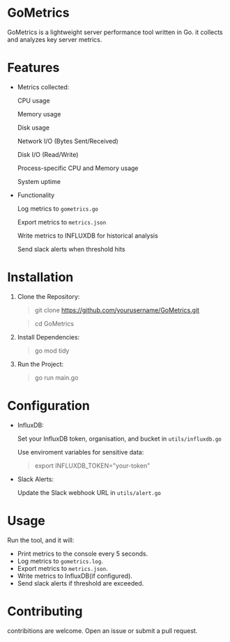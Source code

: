 # GoMetrics

GoMetrics is a lightweight server performance tool written in Go. it collects and analyzes key server metrics.

# Features

* Metrics collected:

  CPU usage

  Memory usage

  Disk usage

  Network I/O (Bytes Sent/Received)

  Disk I/O (Read/Write)

  Process-specific CPU and Memory usage

  System uptime

* Functionality

  Log metrics to `gometrics.go`

  Export metrics to `metrics.json`

  Write metrics to INFLUXDB for historical analysis

  Send slack alerts when threshold hits

# Installation

1. Clone the Repository:

   > git clone https://github.com/yourusername/GoMetrics.git

   > cd GoMetrics

2. Install Dependencies:

   > go mod tidy

3. Run the Project:

   > go run main.go

# Configuration

* InfluxDB:

  Set your InfluxDB token, organisation, and bucket in `utils/influxdb.go`

  Use enviroment variables for sensitive data:

  > export INFLUXDB_TOKEN="your-token"

* Slack Alerts:

  Update the Slack webhook URL in `utils/alert.go`

# Usage

Run the tool, and it will:

  * Print metrics to the console every 5 seconds.
  * Log metrics to `gometrics.log`.
  * Export metrics to `metrics.json`.
  * Write metrics to InfluxDB(if configured).
  * Send slack alerts if threshold are exceeded.

# Contributing

contribitions are welcome. Open an issue or submit a pull request.
